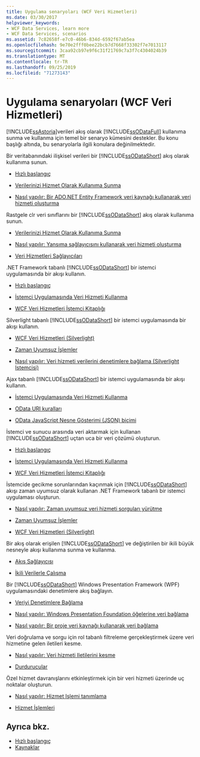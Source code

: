 ```yaml
---
title: Uygulama senaryoları (WCF Veri Hizmetleri)
ms.date: 03/30/2017
helpviewer_keywords:
- WCF Data Services, learn more
- WCF Data Services, scenarios
ms.assetid: 7c82658f-e7c0-46b6-834d-6592f67ab5ea
ms.openlocfilehash: 9e70e2fff0bee22bcb7d7668f33302f7e7013117
ms.sourcegitcommit: 3caa92cb97e9f6c31f21769c7a3f7c4304024b39
ms.translationtype: MT
ms.contentlocale: tr-TR
ms.lasthandoff: 09/25/2019
ms.locfileid: "71273143"
---
```

# <a name="application-scenarios-wcf-data-services"></a>Uygulama senaryoları (WCF Veri Hizmetleri)

[!INCLUDE[ssAstoria](../../../../includes/ssastoria-md.md)]verileri akış olarak [!INCLUDE[ssODataFull](../../../../includes/ssodatafull-md.md)] kullanıma sunma ve kullanma için temel bir senaryo kümesini destekler. Bu konu başlığı altında, bu senaryolarla ilgili konulara değinilmektedir.

Bir veritabanındaki ilişkisel verileri bir [!INCLUDE[ssODataShort](../../../../includes/ssodatashort-md.md)] akış olarak kullanıma sunun.

- [Hızlı başlangıç](quickstart-wcf-data-services.md)

- [Verilerinizi Hizmet Olarak Kullanıma Sunma](exposing-your-data-as-a-service-wcf-data-services.md)

- [Nasıl yapılır: Bir ADO.NET Entity Framework veri kaynağı kullanarak veri hizmeti oluşturma](create-a-data-service-using-an-adonet-ef-data-wcf.md)

Rastgele clr veri sınıflarını bir [!INCLUDE[ssODataShort](../../../../includes/ssodatashort-md.md)] akış olarak kullanıma sunun.

- [Verilerinizi Hizmet Olarak Kullanıma Sunma](exposing-your-data-as-a-service-wcf-data-services.md)

- [Nasıl yapılır: Yansıma sağlayıcısını kullanarak veri hizmeti oluşturma](create-a-data-service-using-rp-wcf-data-services.md)

- [Veri Hizmetleri Sağlayıcıları](data-services-providers-wcf-data-services.md)

.NET Framework tabanlı [!INCLUDE[ssODataShort](../../../../includes/ssodatashort-md.md)] bir istemci uygulamasında bir akışı kullanın.

- [Hızlı başlangıç](quickstart-wcf-data-services.md)

- [İstemci Uygulamasında Veri Hizmeti Kullanma](using-a-data-service-in-a-client-application-wcf-data-services.md)

- [WCF Veri Hizmetleri İstemci Kitaplığı](wcf-data-services-client-library.md)

Silverlight tabanlı [!INCLUDE[ssODataShort](../../../../includes/ssodatashort-md.md)] bir istemci uygulamasında bir akışı kullanın.

- [WCF Veri Hizmetleri (Silverlight)](https://docs.microsoft.com/previous-versions/windows/silverlight/dotnet-windows-silverlight/cc838234(v=vs.95))

- [Zaman Uyumsuz İşlemler](asynchronous-operations-wcf-data-services.md)

- [Nasıl yapılır: Veri hizmeti verilerini denetimlere bağlama (Silverlight Istemcisi)](https://docs.microsoft.com/previous-versions/dotnet/wcf-data-services/ee681614(v=vs.103))

Ajax tabanlı [!INCLUDE[ssODataShort](../../../../includes/ssodatashort-md.md)] bir istemci uygulamasında bir akışı kullanın.

- [İstemci Uygulamasında Veri Hizmeti Kullanma](using-a-data-service-in-a-client-application-wcf-data-services.md)

- [OData URI kuralları](https://go.microsoft.com/fwlink/?LinkId=185564)

- [OData JavaScript Nesne Gösterimi (JSON) biçimi](https://go.microsoft.com/fwlink/?LinkId=185790)

İstemci ve sunucu arasında veri aktarmak için kullanan [!INCLUDE[ssODataShort](../../../../includes/ssodatashort-md.md)] uçtan uca bir veri çözümü oluşturun.

- [Hızlı başlangıç](quickstart-wcf-data-services.md)

- [İstemci Uygulamasında Veri Hizmeti Kullanma](using-a-data-service-in-a-client-application-wcf-data-services.md)

- [WCF Veri Hizmetleri İstemci Kitaplığı](wcf-data-services-client-library.md)

İstemcide gecikme sorunlarından kaçınmak için [!INCLUDE[ssODataShort](../../../../includes/ssodatashort-md.md)] akışı zaman uyumsuz olarak kullanan .NET Framework tabanlı bir istemci uygulaması oluşturun.

- [Nasıl yapılır: Zaman uyumsuz veri hizmeti sorguları yürütme](how-to-execute-asynchronous-data-service-queries-wcf-data-services.md)

- [Zaman Uyumsuz İşlemler](asynchronous-operations-wcf-data-services.md)

- [WCF Veri Hizmetleri (Silverlight)](https://docs.microsoft.com/previous-versions/windows/silverlight/dotnet-windows-silverlight/cc838234(v=vs.95))

Bir akış olarak erişilen [!INCLUDE[ssODataShort](../../../../includes/ssodatashort-md.md)] ve değiştirilen bir ikili büyük nesneyle akışı kullanıma sunma ve kullanma.

- [Akış Sağlayıcısı](streaming-provider-wcf-data-services.md)

- [İkili Verilerle Çalışma](working-with-binary-data-wcf-data-services.md)

Bir [!INCLUDE[ssODataShort](../../../../includes/ssodatashort-md.md)] Windows Presentation Framework (WPF) uygulamasındaki denetimlere akış bağlayın.

- [Veriyi Denetimlere Bağlama](binding-data-to-controls-wcf-data-services.md)

- [Nasıl yapılır: Windows Presentation Foundation öğelerine veri bağlama](bind-data-to-wpf-elements-wcf-data-services.md)

- [Nasıl yapılır: Bir proje veri kaynağı kullanarak veri bağlama](how-to-bind-data-using-a-project-data-source-wcf-data-services.md)

Veri doğrulama ve sorgu için rol tabanlı filtreleme gerçekleştirmek üzere veri hizmetine gelen iletileri kesme.

- [Nasıl yapılır: Veri hizmeti Iletilerini kesme](how-to-intercept-data-service-messages-wcf-data-services.md)

- [Durdurucular](interceptors-wcf-data-services.md)

Özel hizmet davranışlarını etkinleştirmek için bir veri hizmeti üzerinde uç noktalar oluşturun.

- [Nasıl yapılır: Hizmet Işlemi tanımlama](how-to-define-a-service-operation-wcf-data-services.md)

- [Hizmet İşlemleri](service-operations-wcf-data-services.md)

## <a name="see-also"></a>Ayrıca bkz.

- [Hızlı başlangıç](quickstart-wcf-data-services.md)
- [Kaynaklar](wcf-data-services-resources.md)
